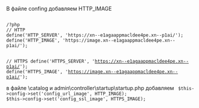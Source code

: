 В файле confing добавляем HTTP_IMAGE

<code>
/?php
// HTTP
define('HTTP_SERVER', 'https://xn--e1agaappmacldee4pe.xn--p1ai/');
define('HTTP_IMAGE', 'https://image.xn--e1agaappmacldee4pe.xn--p1ai/');

// HTTPS
define('HTTPS_SERVER', 'https://xn--e1agaappmacldee4pe.xn--p1ai/');
define('HTTPS_IMAGE', 'https://image.xn--e1agaappmacldee4pe.xn--p1ai/');
</code>

в файле \catalog и admin\controller\startup\startup.php добавляем 
<code>
$this->config->set('config_url_image', HTTP_IMAGE);
$this->config->set('config_ssl_image', HTTPS_IMAGE);
</code>
